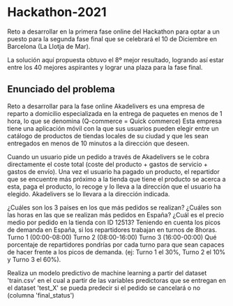 # Hackathon-2021

Reto a desarrollar en la primera fase online del Hackathon para optar a un puesto para la segunda fase final que se celebrará el 10 de Diciembre en Barcelona (La Llotja de Mar).

La solución aquí propuesta obtuvo el 8º mejor resultado, logrando así estar entre los 40 mejores aspirantes y lograr una plaza para la fase final.

## Enunciado del problema


Reto a desarrollar para la fase online
Akadelivers es una empresa de reparto a domicilio especializada en la entrega de paquetes en menos de 1 hora, lo que se denomina (Q-commerce = Quick commerce) Esta empresa tiene una aplicación móvil con la que sus usuarios pueden elegir entre un catálogo de productos de tiendas locales de su ciudad y que les sean entregados en menos de 10 minutos a la dirección que deseen.

Cuando un usuario pide un pedido a través de Akadelivers se le cobra directamente el coste total (coste del producto + gastos de servicio + gastos de envío). Una vez el usuario ha pagado un producto, el repartidor que se encuentre más próximo a la tienda que tiene el producto se acerca a esta, paga el producto, lo recoge y lo lleva a la dirección que el usuario ha elegido. Akadelivers se lo llevara a la dirección indicada.



¿Cuáles son los 3 paises en los que más pedidos se realizan?
¿Cuáles son las horas en las que se realizan más pedidos en España?
¿Cuál es el precio medio por pedido en la tienda con ID 12513?
Teniendo en cuenta los picos de demanda en España, si los repartidores trabajan en turnos de 8horas.
Turno 1 (00:00-08:00)
Turno 2 (08:00-16:00)
Turno 3 (16:00-00:00)
Qué porcentaje de repartidores pondrías por cada turno para que sean capaces de hacer frente a los picos de demanda. (ej: Turno 1 el 30%, Turno 2 el 10% y Turno 3 el 60%).

Realiza un modelo predictivo de machine learning a partir del dataset 'train.csv' en el cual a partir de las variables predictoras que se entregan en el dataset 'test_X' se pueda predecir si el pedido se cancelará o no (columna 'final_status')
